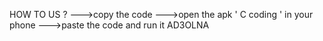 HOW TO US  ?
--->copy the code
--->open the apk ' C coding ' in your phone
--->paste the code and run it
    AD3OLNA                                              
                                                 
